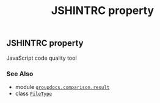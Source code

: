 ﻿---
title: JSHINTRC property
second_title: GroupDocs.Comparison for Python via .NET API References
description: 
type: docs
url: /python-net/groupdocs.comparison.result/filetype/jshintrc/
is_root: false
weight: 660
---

## JSHINTRC property


JavaScript code quality tool

### See Also
* module [`groupdocs.comparison.result`](../../)
* class [`FileType`](/comparison/python-net/groupdocs.comparison.result/filetype)
